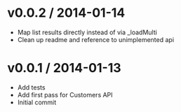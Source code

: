 
v0.0.2 / 2014-01-14 
==================

 * Map list results directly instead of via _loadMulti
 * Clean up readme and reference to unimplemented api

v0.0.1 / 2014-01-13 
==================

* Add tests
* Add first pass for Customers API
* Initial commit
